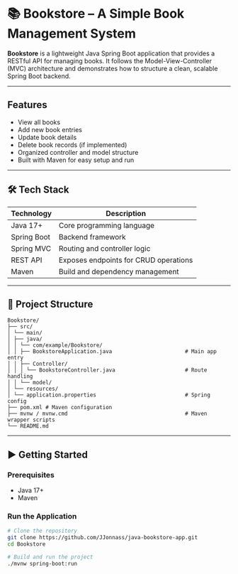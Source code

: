 # 📚 Bookstore – A Simple Book Management System

**Bookstore** is a lightweight Java Spring Boot application that provides a RESTful API for managing books. It follows the Model-View-Controller (MVC) architecture and demonstrates how to structure a clean, scalable Spring Boot backend.

---

## Features

- View all books
- Add new book entries
- Update book details
- Delete book records (if implemented)
- Organized controller and model structure
- Built with Maven for easy setup and run

---

## 🛠️ Tech Stack

| Technology     | Description                          |
|----------------|--------------------------------------|
| Java 17+       | Core programming language            |
| Spring Boot    | Backend framework                    |
| Spring MVC     | Routing and controller logic         |
| REST API       | Exposes endpoints for CRUD operations|
| Maven          | Build and dependency management      |

---

## 📁 Project Structure

```
Bookstore/
├── src/
│ └── main/
│ ├── java/
│ │ └── com/example/Bookstore/
│ │ ├── BookstoreApplication.java                       # Main app entry
│ │ ├── Controller/
│ │ │ └── BookstoreController.java                      # Route handling
│ │ └── model/ 
│ └── resources/
│ └── application.properties                            # Spring config
├── pom.xml # Maven configuration
├── mvnw / mvnw.cmd                                     # Maven wrapper scripts
└── README.md
```
---

## ▶️ Getting Started

### Prerequisites
- Java 17+
- Maven

### Run the Application

```bash
# Clone the repository
git clone https://github.com/JJonnass/java-bookstore-app.git
cd Bookstore

# Build and run the project
./mvnw spring-boot:run
